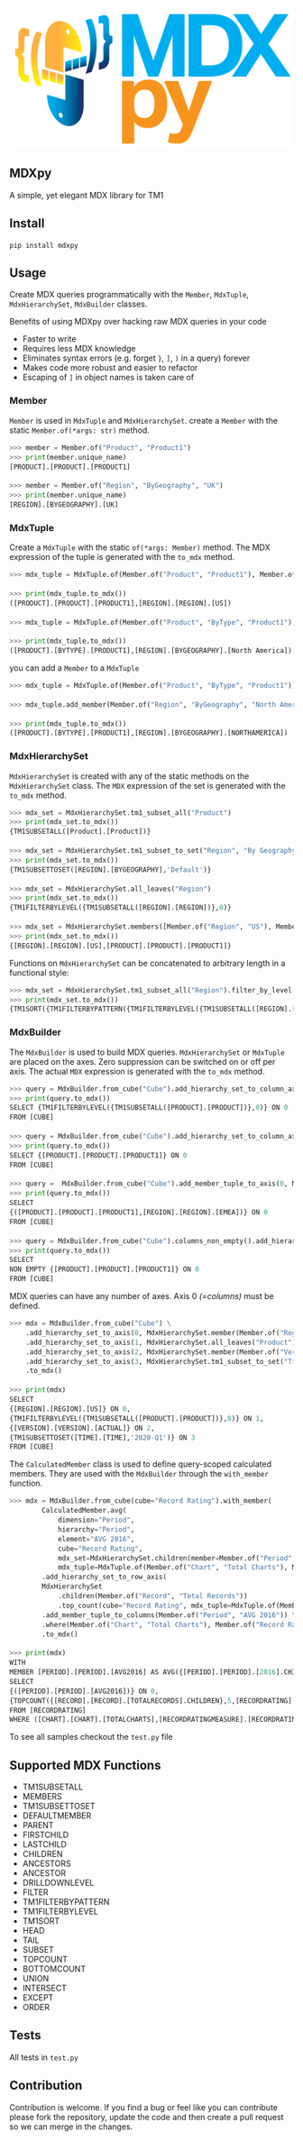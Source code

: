 ![Logo](./images/logo.png)


## MDXpy

A simple, yet elegant MDX library for TM1

## Install

    pip install mdxpy

## Usage

Create MDX queries programmatically with the `Member`, `MdxTuple`, `MdxHierarchySet`, `MdxBuilder` classes.

Benefits of using MDXpy over hacking raw MDX queries in your code
- Faster to write
- Requires less MDX knowledge
- Eliminates syntax errors (e.g. forget `}`, `]`, `)` in a query) forever
- Makes code more robust and easier to refactor
- Escaping of `]` in object names is taken care of 

### Member

`Member` is used in `MdxTuple` and `MdxHierarchySet`. 
create a `Member` with the static `Member.of(*args: str)` method.

``` python
>>> member = Member.of("Product", "Product1")
>>> print(member.unique_name)
[PRODUCT].[PRODUCT].[PRODUCT1]

>>> member = Member.of("Region", "ByGeography", "UK")
>>> print(member.unique_name)
[REGION].[BYGEOGRAPHY].[UK]
```

### MdxTuple

Create a `MdxTuple` with the static `of(*args: Member)` method. The MDX expression of the tuple is generated with the `to_mdx` method.

``` python
>>> mdx_tuple = MdxTuple.of(Member.of("Product", "Product1"), Member.of("Region", "US"))

>>> print(mdx_tuple.to_mdx())
([PRODUCT].[PRODUCT].[PRODUCT1],[REGION].[REGION].[US])

>>> mdx_tuple = MdxTuple.of(Member.of("Product", "ByType", "Product1"), Member.of("Region", "ByGeography", "North America"))

>>> print(mdx_tuple.to_mdx())
([PRODUCT].[BYTYPE].[PRODUCT1],[REGION].[BYGEOGRAPHY].[North America])

```     

you can add a `Member` to a `MdxTuple`

``` python
>>> mdx_tuple = MdxTuple.of(Member.of("Product", "ByType", "Product1"))

>>> mdx_tuple.add_member(Member.of("Region", "ByGeography", "North America"))

>>> print(mdx_tuple.to_mdx())
([PRODUCT].[BYTYPE].[PRODUCT1],[REGION].[BYGEOGRAPHY].[NORTHAMERICA])
```

### MdxHierarchySet

`MdxHierarchySet` is created with any of the static methods on the `MdxHierarchySet` class. The `MDX` expression of the set is generated with the `to_mdx` method.

``` python
>>> mdx_set = MdxHierarchySet.tm1_subset_all("Product")
>>> print(mdx_set.to_mdx())
{TM1SUBSETALL([Product].[Product])}

>>> mdx_set = MdxHierarchySet.tm1_subset_to_set("Region", "By Geography", "Default")
>>> print(mdx_set.to_mdx())
{TM1SUBSETTOSET([REGION].[BYGEOGRAPHY],'Default')}

>>> mdx_set = MdxHierarchySet.all_leaves("Region")
>>> print(mdx_set.to_mdx())
{TM1FILTERBYLEVEL({TM1SUBSETALL([REGION].[REGION])},0)}

>>> mdx_set = MdxHierarchySet.members([Member.of("Region", "US"), Member.of("Product", "Product1")])
>>> print(mdx_set.to_mdx())
{[REGION].[REGION].[US],[PRODUCT].[PRODUCT].[PRODUCT1]}
```

Functions on `MdxHierarchySet` can be concatenated to arbitrary length in a functional style:

``` python
>>> mdx_set = MdxHierarchySet.tm1_subset_all("Region").filter_by_level(0).filter_by_pattern("I*").tm1_sort()
>>> print(mdx_set.to_mdx())
{TM1SORT({TM1FILTERBYPATTERN({TM1FILTERBYLEVEL({TM1SUBSETALL([REGION].[REGION])},0)},'I*')},ASC)}
```

### MdxBuilder

The `MdxBuilder` is used to build MDX queries. `MdxHierarchySet` or `MdxTuple` are placed on the axes. Zero suppression can be switched on or off per axis. The actual `MDX` expression is generated with the `to_mdx` method. 

``` python
>>> query = MdxBuilder.from_cube("Cube").add_hierarchy_set_to_column_axis(MdxHierarchySet.all_leaves("Product"))
>>> print(query.to_mdx())
SELECT {TM1FILTERBYLEVEL({TM1SUBSETALL([PRODUCT].[PRODUCT])},0)} ON 0
FROM [CUBE] 

>>> query = MdxBuilder.from_cube("Cube").add_hierarchy_set_to_column_axis(MdxHierarchySet.member(Member.of("Product", "Product1")))
>>> print(query.to_mdx())
SELECT {[PRODUCT].[PRODUCT].[PRODUCT1]} ON 0
FROM [CUBE] 

>>> query =  MdxBuilder.from_cube("Cube").add_member_tuple_to_axis(0, Member.of("Product", "Product1"), Member.of("Region", "EMEA"))
>>> print(query.to_mdx())
SELECT
{([PRODUCT].[PRODUCT].[PRODUCT1],[REGION].[REGION].[EMEA])} ON 0
FROM [CUBE] 

>>> query = MdxBuilder.from_cube("Cube").columns_non_empty().add_hierarchy_set_to_column_axis(MdxHierarchySet.member(Member.of("Product", "Product1")))
>>> print(query.to_mdx())
SELECT
NON EMPTY {[PRODUCT].[PRODUCT].[PRODUCT1]} ON 0 
FROM [CUBE]
```

MDX queries can have any number of axes. Axis 0 _(=columns)_ must be defined.

``` python
>>> mdx = MdxBuilder.from_cube("Cube") \
    .add_hierarchy_set_to_axis(0, MdxHierarchySet.member(Member.of("Region", "US"))) \
    .add_hierarchy_set_to_axis(1, MdxHierarchySet.all_leaves("Product")) \
    .add_hierarchy_set_to_axis(2, MdxHierarchySet.member(Member.of("Version", "Actual"))) \
    .add_hierarchy_set_to_axis(3, MdxHierarchySet.tm1_subset_to_set("Time", "Time", "2020-Q1")) \
    .to_mdx()

>>> print(mdx)
SELECT
{[REGION].[REGION].[US]} ON 0,
{TM1FILTERBYLEVEL({TM1SUBSETALL([PRODUCT].[PRODUCT])},0)} ON 1,
{[VERSION].[VERSION].[ACTUAL]} ON 2,
{TM1SUBSETTOSET([TIME].[TIME],'2020-Q1')} ON 3
FROM [CUBE]
```

The `CalculatedMember` class is used to define query-scoped calculated members. They are used with the `MdxBuilder` through the `with_member` function.

``` python
>>> mdx = MdxBuilder.from_cube(cube="Record Rating").with_member(
        CalculatedMember.avg(
            dimension="Period",
            hierarchy="Period",
            element="AVG 2016",
            cube="Record Rating",
            mdx_set=MdxHierarchySet.children(member=Member.of("Period", "2016")),
            mdx_tuple=MdxTuple.of(Member.of("Chart", "Total Charts"), Member.of("Record Rating Measure", "Rating")))) \
        .add_hierarchy_set_to_row_axis(
        MdxHierarchySet
            .children(Member.of("Record", "Total Records"))
            .top_count(cube="Record Rating", mdx_tuple=MdxTuple.of(Member.of("Period", "AVG 2016")), top=5)) \
        .add_member_tuple_to_columns(Member.of("Period", "AVG 2016")) \
        .where(Member.of("Chart", "Total Charts"), Member.of("Record Rating Measure", "Rating")) \
        .to_mdx()

>>> print(mdx)
WITH 
MEMBER [PERIOD].[PERIOD].[AVG2016] AS AVG({[PERIOD].[PERIOD].[2016].CHILDREN},[Record Rating].([CHART].[CHART].[TOTALCHARTS],[RECORDRATINGMEASURE].[RECORDRATINGMEASURE].[RATING]))
SELECT
{([PERIOD].[PERIOD].[AVG2016])} ON 0,
{TOPCOUNT({[RECORD].[RECORD].[TOTALRECORDS].CHILDREN},5,[RECORDRATING].([PERIOD].[PERIOD].[AVG2016]))} ON 1
FROM [RECORDRATING]
WHERE ([CHART].[CHART].[TOTALCHARTS],[RECORDRATINGMEASURE].[RECORDRATINGMEASURE].[RATING])
```

To see all samples checkout the `test.py` file

## Supported MDX Functions

- TM1SUBSETALL
- MEMBERS
- TM1SUBSETTOSET
- DEFAULTMEMBER
- PARENT
- FIRSTCHILD
- LASTCHILD
- CHILDREN
- ANCESTORS
- ANCESTOR
- DRILLDOWNLEVEL
- FILTER
- TM1FILTERBYPATTERN
- TM1FILTERBYLEVEL
- TM1SORT
- HEAD
- TAIL
- SUBSET
- TOPCOUNT
- BOTTOMCOUNT
- UNION
- INTERSECT
- EXCEPT
- ORDER

## Tests

All tests in `test.py`

## Contribution

Contribution is welcome. If you find a bug or feel like you can contribute please fork the repository, update the code and then create a pull request so we can merge in the changes.